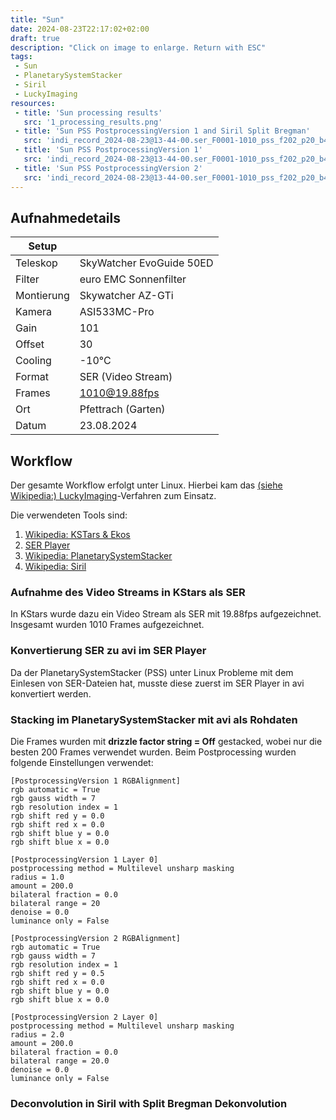 ```yaml
---
title: "Sun"
date: 2024-08-23T22:17:02+02:00
draft: true
description: "Click on image to enlarge. Return with ESC" 
tags:
 - Sun
 - PlanetarySystemStacker
 - Siril
 - LuckyImaging
resources:
 - title: 'Sun processing results'
   src: '1_processing_results.png'
 - title: 'Sun PSS PostprocessingVersion 1 and Siril Split Bregman'
   src: 'indi_record_2024-08-23@13-44-00.ser_F0001-1010_pss_f202_p20_b48_ap140_gpp_v1_deconvulation_split_bregman_gimp.resized.png'
 - title: 'Sun PSS PostprocessingVersion 1'
   src: 'indi_record_2024-08-23@13-44-00.ser_F0001-1010_pss_f202_p20_b48_ap133_gpp_v1_siril.png'
 - title: 'Sun PSS PostprocessingVersion 2'
   src: 'indi_record_2024-08-23@13-44-00.ser_F0001-1010_pss_f202_p20_b48_ap133_gpp_v2_siril.png'
---
```


## Aufnahmedetails
|Setup       |                          |
|------------|--------------------------|
|Teleskop | SkyWatcher EvoGuide 50ED |
|Filter|euro EMC Sonnenfilter|
|Montierung | Skywatcher AZ-GTi |
|Kamera | ASI533MC-Pro |
|Gain | 101 |
|Offset | 30 |
|Cooling | -10°C |
|Format|SER (Video Stream)|
|Frames | 1010@19.88fps |
|Ort | Pfettrach (Garten) |
|Datum | 23.08.2024 |

## Workflow
Der gesamte Workflow erfolgt unter Linux.
Hierbei kam das [(siehe Wikipedia:) LuckyImaging](https://en.wikipedia.org/wiki/Lucky_imaging)-Verfahren zum Einsatz.

Die verwendeten Tools sind:
1. [Wikipedia: KSTars & Ekos](https://de.wikipedia.org/wiki/KStars)
1. [SER Player](https://github.com/cgarry/ser-player)
1. [Wikipedia: PlanetarySystemStacker](https://de.wikipedia.org/wiki/PlanetarySystemStacker)
1. [Wikipedia: Siril](https://en.wikipedia.org/wiki/Siril_(software))

### Aufnahme des Video Streams in KStars als SER
In KStars wurde dazu ein Video Stream als SER mit 19.88fps aufgezeichnet. Insgesamt wurden 1010 Frames aufgezeichnet.

### Konvertierung SER zu avi im SER Player
Da der PlanetarySystemStacker (PSS) unter Linux Probleme mit dem Einlesen von SER-Dateien hat, musste diese zuerst im SER Player in avi konvertiert werden.

### Stacking im PlanetarySystemStacker mit avi als Rohdaten
Die Frames wurden mit __drizzle factor string = Off__ gestacked, wobei nur die besten 200 Frames verwendet wurden.
Beim Postprocessing wurden folgende Einstellungen verwendet:

```
[PostprocessingVersion 1 RGBAlignment]
rgb automatic = True
rgb gauss width = 7
rgb resolution index = 1
rgb shift red y = 0.0
rgb shift red x = 0.0
rgb shift blue y = 0.0
rgb shift blue x = 0.0

[PostprocessingVersion 1 Layer 0]
postprocessing method = Multilevel unsharp masking
radius = 1.0
amount = 200.0
bilateral fraction = 0.0
bilateral range = 20
denoise = 0.0
luminance only = False

[PostprocessingVersion 2 RGBAlignment]
rgb automatic = True
rgb gauss width = 7
rgb resolution index = 1
rgb shift red y = 0.5
rgb shift red x = 0.0
rgb shift blue y = 0.0
rgb shift blue x = 0.0

[PostprocessingVersion 2 Layer 0]
postprocessing method = Multilevel unsharp masking
radius = 2.0
amount = 200.0
bilateral fraction = 0.0
bilateral range = 20.0
denoise = 0.0
luminance only = False

```

### Deconvolution in Siril with Split Bregman Dekonvolution


